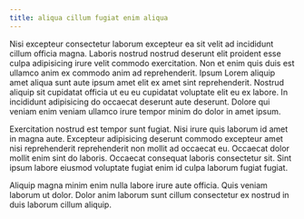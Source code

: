 ```yaml
---
title: aliqua cillum fugiat enim aliqua
---
```


Nisi excepteur consectetur laborum excepteur ea sit velit ad incididunt cillum officia magna. Laboris nostrud nostrud deserunt elit proident esse culpa adipisicing irure velit commodo exercitation. Non et enim quis duis est ullamco anim ex commodo anim ad reprehenderit. Ipsum Lorem aliquip amet aliqua sunt aute ipsum amet elit ex amet sint reprehenderit. Nostrud aliquip sit cupidatat officia ut eu eu cupidatat voluptate elit eu ex labore. In incididunt adipisicing do occaecat deserunt aute deserunt. Dolore qui veniam enim veniam ullamco irure tempor minim do dolor in amet ipsum.

Exercitation nostrud est tempor sunt fugiat. Nisi irure quis laborum id amet in magna aute. Excepteur adipisicing deserunt commodo excepteur amet nisi reprehenderit reprehenderit non mollit ad occaecat eu. Occaecat dolor mollit enim sint do laboris. Occaecat consequat laboris consectetur sit. Sint ipsum labore eiusmod voluptate fugiat enim id culpa laborum fugiat fugiat.

Aliquip magna minim enim nulla labore irure aute officia. Quis veniam laborum ut dolor. Dolor anim laborum sunt cillum consectetur ex nostrud in duis laborum cillum aliquip.